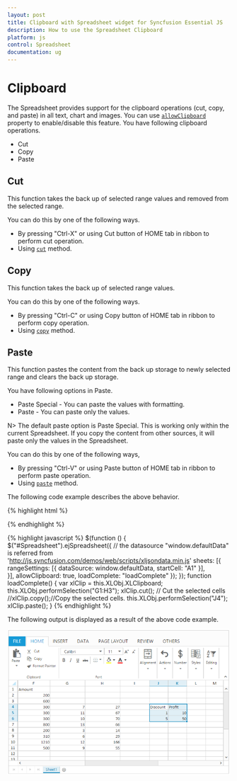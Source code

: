 ```yaml
---
layout: post
title: Clipboard with Spreadsheet widget for Syncfusion Essential JS
description: How to use the Spreadsheet Clipboard
platform: js
control: Spreadsheet
documentation: ug
---
```


# Clipboard

The Spreadsheet provides support for the clipboard operations (cut, copy, and paste) in all text, chart and images. You can use [`allowClipboard`](https://help.syncfusion.com/api/js/ejspreadsheet#members:allowclipboard "allowClipboard") property to enable/disable this feature. You have following clipboard operations.

* Cut
* Copy
* Paste

## Cut

This function takes the back up of selected range values and removed from the selected range.

You can do this by one of the following ways. 

* By pressing "Ctrl-X" or using Cut button of HOME tab in ribbon to perform cut operation.
* Using [`cut`](https://help.syncfusion.com/api/js/ejspreadsheet#methods:xlclipboard-cut "cut") method.

## Copy

This function takes the back up of selected range values.

You can do this by one of the following ways. 

* By pressing "Ctrl-C" or using Copy button of HOME tab in ribbon to perform copy operation.
* Using [`copy`](https://help.syncfusion.com/api/js/ejspreadsheet#methods:xlclipboard-copy "copy") method.

## Paste

This function pastes the content from the back up storage to newly selected range and clears the back up storage. 

You have following options in Paste.

* Paste Special - You can paste the values with formatting.
* Paste - You can paste only the values.

N> The default paste option is Paste Special. This is working only within the current Spreadsheet. If you copy the content from other sources, it will paste only the values in the Spreadsheet.

You can do this by one of the following ways,

* By pressing "Ctrl-V" or using Paste button of HOME tab in ribbon to perform paste operation.
* Using [`paste`](https://help.syncfusion.com/api/js/ejspreadsheet#methods:xlclipboard-paste "paste") method.

The following code example describes the above behavior.

{% highlight html %}
<div id="Spreadsheet"></div>
{% endhighlight %}

{% highlight javascript %}
$(function () {
    $("#Spreadsheet").ejSpreadsheet({
        // the datasource "window.defaultData" is referred from 'http://js.syncfusion.com/demos/web/scripts/xljsondata.min.js'
        sheets: [{
            rangeSettings: [{ dataSource: window.defaultData, startCell: "A1" }],                               
        }],
        allowClipboard: true,
        loadComplete: "loadComplete"
    });
});
function loadComplete() {
    var xlClip = this.XLObj.XLClipboard;
    this.XLObj.performSelection("G1:H3");
    xlClip.cut(); // Cut the selected cells
    //xlClip.copy();//Copy the selected cells.
    this.XLObj.performSelection("J4");
    xlClip.paste();
}
{% endhighlight %}

The following output is displayed as a result of the above code example.

![](Clipboard_images/Clipboard_img2.png)
